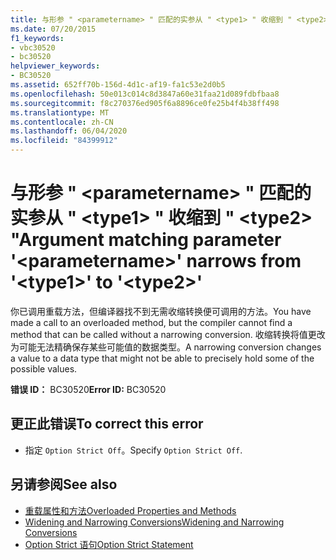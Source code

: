 ```yaml
---
title: 与形参 " <parametername> " 匹配的实参从 " <type1> " 收缩到 " <type2> "
ms.date: 07/20/2015
f1_keywords:
- vbc30520
- bc30520
helpviewer_keywords:
- BC30520
ms.assetid: 652ff70b-156d-4d1c-af19-fa1c53e2d0b5
ms.openlocfilehash: 50e013c014c8d3847a60e31faa21d089fdbfbaa8
ms.sourcegitcommit: f8c270376ed905f6a8896ce0fe25b4f4b38ff498
ms.translationtype: MT
ms.contentlocale: zh-CN
ms.lasthandoff: 06/04/2020
ms.locfileid: "84399912"
---
```

# <a name="argument-matching-parameter-parametername-narrows-from-type1-to-type2"></a><span data-ttu-id="b8330-102">与形参 " \<parametername> " 匹配的实参从 " \<type1> " 收缩到 " \<type2> "</span><span class="sxs-lookup"><span data-stu-id="b8330-102">Argument matching parameter '\<parametername>' narrows from '\<type1>' to '\<type2>'</span></span>
<span data-ttu-id="b8330-103">你已调用重载方法，但编译器找不到无需收缩转换便可调用的方法。</span><span class="sxs-lookup"><span data-stu-id="b8330-103">You have made a call to an overloaded method, but the compiler cannot find a method that can be called without a narrowing conversion.</span></span> <span data-ttu-id="b8330-104">收缩转换将值更改为可能无法精确保存某些可能值的数据类型。</span><span class="sxs-lookup"><span data-stu-id="b8330-104">A narrowing conversion changes a value to a data type that might not be able to precisely hold some of the possible values.</span></span>  
  
 <span data-ttu-id="b8330-105">**错误 ID：** BC30520</span><span class="sxs-lookup"><span data-stu-id="b8330-105">**Error ID:** BC30520</span></span>  
  
## <a name="to-correct-this-error"></a><span data-ttu-id="b8330-106">更正此错误</span><span class="sxs-lookup"><span data-stu-id="b8330-106">To correct this error</span></span>  
  
- <span data-ttu-id="b8330-107">指定 `Option Strict Off`。</span><span class="sxs-lookup"><span data-stu-id="b8330-107">Specify `Option Strict Off`.</span></span>  
  
## <a name="see-also"></a><span data-ttu-id="b8330-108">另请参阅</span><span class="sxs-lookup"><span data-stu-id="b8330-108">See also</span></span>

- [<span data-ttu-id="b8330-109">重载属性和方法</span><span class="sxs-lookup"><span data-stu-id="b8330-109">Overloaded Properties and Methods</span></span>](../programming-guide/language-features/objects-and-classes/overloaded-properties-and-methods.md)
- [<span data-ttu-id="b8330-110">Widening and Narrowing Conversions</span><span class="sxs-lookup"><span data-stu-id="b8330-110">Widening and Narrowing Conversions</span></span>](../programming-guide/language-features/data-types/widening-and-narrowing-conversions.md)
- [<span data-ttu-id="b8330-111">Option Strict 语句</span><span class="sxs-lookup"><span data-stu-id="b8330-111">Option Strict Statement</span></span>](../language-reference/statements/option-strict-statement.md)

